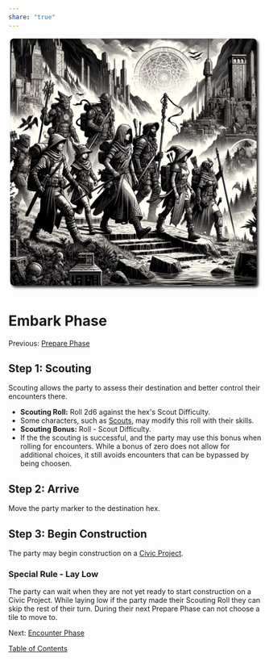 ```yaml
---
share: "true"
---
```


![embark-page](./embark-page.png)    
    
# Embark Phase    
Previous: [Prepare Phase](./Prepare-Phase.html)    
    
## Step 1: Scouting    
    
Scouting allows the party to assess their destination and better control their encounters there.    
- **Scouting Roll:** Roll 2d6 against the hex's Scout Difficulty.    
- Some characters, such as [Scouts](./Scouts.html), may modify this roll with their skills.    
- **Scouting Bonus:** Roll - Scout Difficulty.    
- If the the scouting is successful, and the party may use this bonus when rolling for encounters. While a bonus of zero does not allow for additional choices, it still avoids encounters that can be bypassed by being choosen.
    
## Step 2: Arrive    
    
Move the party marker to the destination hex.    
    
## Step 3: Begin Construction    
    
The party may begin construction on a [Civic Project](./Civic-Projects.html).     
    
### Special Rule - Lay Low    
    
The party can wait when they are not yet ready to start construction on a Civic Project. While laying low if the party made their Scouting Roll they can skip the rest of their turn. During their next Prepare Phase can not choose a tile to move to.    
    
Next: [Encounter Phase](./Encounter-Phase.html)    
    
[Table of Contents](./Table-of-Contents.html)